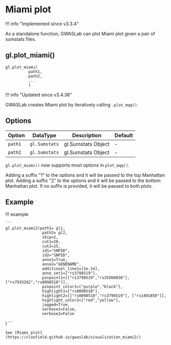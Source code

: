 # Miami plot

!!! info "Implemented since v3.3.4"

As a standalone function, GWASLab can plot Miami plot given a pair of sumstats files.

## gl.plot_miami()

```
gl.plot_miami( 
          path1,
          path2,
          ...
          )
```

!!! info "Updated since v3.4.38"

GWASLab creates Miami plot by iteratively calling `.plot_mqq()`.

## Options

| Option  | DataType      | Description        | Default |
|---------|---------------|--------------------|---------|
| `path1` | `gl.Sumstats` | gl.Sumstats Object | -       |
| `path2` | `gl.Sumstats` | gl.Sumstats Object | -       |

`gl.plot_miami()` now  supports most options in `plot_mqq()`.

Adding a suffix "1" to the options and it will be passed to the top Manhattan plot.
Adding a suffix "2" to the options and it will be passed to the bottom Manhattan plot.
If no suffix is provided, it will be passed to both plots.

## Example

!!! example

    ```
    gl.plot_miami2(path1= gl1,
                    path2= gl2,
                    skip=2,
                    cut1=20,
                    cut2=15,
                    id1="SNPID",
                    id2="SNPID",
                    anno1=True,
                    anno2="GENENAME",
                    additional_line1=[1e-14],
                    anno_set1=["rs3798519"],
                    pinpoint1=[["rs3798519","rs35560038"],["rs7933262","rs8098510"]],
                    pinpoint_color1=["purple","black"],
                    highlight1=["rs8098510"],
                    highlight2=[["rs8098510","rs3798519"], ["rs1491850"]],
                    highlight_color2=["red","yellow"],
                    jagged=True,
                    verbose1=False,
                    verbose2=False
)
    ```

    See [Miami plot](https://cloufield.github.io/gwaslab/visualization_miami2/)
    